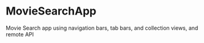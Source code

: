 # MovieSearchApp
Movie Search app using navigation bars, tab bars, and collection views, and remote API
